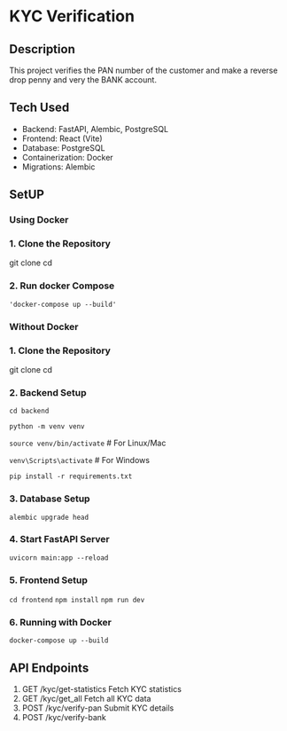 # KYC Verification

## Description
This project verifies the PAN number of the customer and make a reverse drop penny and very the BANK account.

## Tech Used

* Backend: FastAPI, Alembic, PostgreSQL
* Frontend: React (Vite)
* Database: PostgreSQL
* Containerization: Docker
* Migrations: Alembic

## SetUP

### Using Docker 
### 1. Clone the Repository

git clone <repo-url>
cd <project-directory>

### 2. Run docker Compose

    'docker-compose up --build'

### Without Docker

### 1. Clone the Repository

git clone <repo-url>
cd <project-directory>

### 2.  Backend Setup

`cd backend`

`python -m venv venv`

`source venv/bin/activate`  # For Linux/Mac

`venv\Scripts\activate`  # For Windows

`pip install -r requirements.txt`

### 3. Database Setup

`alembic upgrade head`

### 4. Start FastAPI Server

`uvicorn main:app --reload`
### 5. Frontend Setup

`cd frontend`
`npm install`
`npm run dev`


### 6. Running with Docker

`docker-compose up --build`

## API Endpoints

1. GET	/kyc/get-statistics	Fetch KYC statistics
2. GET	/kyc/get_all	Fetch all KYC data
3. POST	/kyc/verify-pan	Submit KYC details
4. POST /kyc/verify-bank


